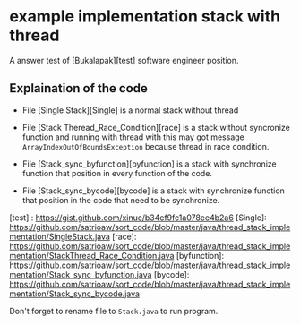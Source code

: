example implementation stack with thread
====
A answer test of [Bukalapak][test] software engineer position.

Explaination of the code
--------

* File [Single Stack][Single] is a normal stack without thread

* File [Stack Theread_Race_Condition][race] is a stack without syncronize function and running with thread with this may got message `ArrayIndexOutOfBoundsException` because thread in race condition.
  
* File [Stack_sync_byfunction][byfunction] is a stack with synchronize function that position in every function of the code. 

* File [Stack_sync_bycode][bycode] is a stack with synchronize function that position in the code that need to be synchronize.
 
[test] : https://gist.github.com/xinuc/b34ef9fc1a078ee4b2a6
[Single]: https://github.com/satrioaw/sort_code/blob/master/java/thread_stack_implementation/SingleStack.java
[race]: https://github.com/satrioaw/sort_code/blob/master/java/thread_stack_implementation/StackThread_Race_Condition.java
[byfunction]: https://github.com/satrioaw/sort_code/blob/master/java/thread_stack_implementation/Stack_sync_byfunction.java
[bycode]: https://github.com/satrioaw/sort_code/blob/master/java/thread_stack_implementation/Stack_sync_bycode.java


Don't forget to rename file to `Stack.java` to run program.